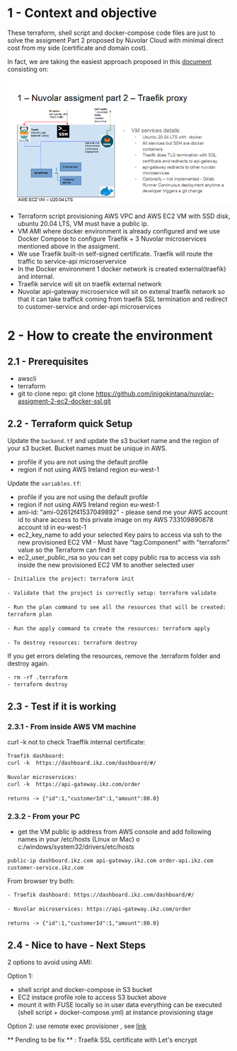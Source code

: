 # 1 - Context and objective

These terraform, shell script and docker-compose code files are just to solve the assigment Part 2 proposed by Nuvolar Cloud with minimal direct cost from my side (certificate and domain cost).

In fact, we are taking the easiest approach proposed in this [document](https://docs.google.com/document/d/1HAYqUc2f9wCuLpat0eQIfZj4OuCvWleRjPYy23yoaHk/edit#heading=h.rxj3xvfrhhmb) consisting on:

<img src="./docs/nuvolar-assigment-part2-architecture.png" />

 - Terraform script provisioning AWS VPC and AWS EC2 VM with SSD disk, ubuntu 20.04 LTS, VM must have a public ip.
 - VM AMI where docker environment is already configured and we use Docker Compose to configure Traefik + 3 Nuvolar microservices mentioned above in the assigment.
 - We use Traefik built-in self-signed certificate. Traefik will route the traffic to service-api microservervice
- In the Docker environment 1 docker network is created external(traefik) and internal.
- Traefik service will sit on traefik external network
- Nuvolar api-gateway microservice will sit on extenal traefik network so that it can take traffick coming from traefik SSL termination and redirect to customer-service and order-api microservices

# 2 - How to create the environment
## 2.1 - Prerequisites 
- awscli
- terraform
- git to clone repo: git clone https://github.com/inigokintana/nuvolar-assigment-2-ec2-docker-ssl.git


## 2.2 - Terraform quick Setup

Update the `backend.tf` and update the s3 bucket name and the region of your s3 bucket. Bucket names must be unique in AWS.
- profile if you are not using the default profile
- region if not using AWS Ireland region eu-west-1

Update the `variables.tf`:
- profile if you are not using the default profile
- region if not using AWS Ireland region eu-west-1
- ami-id: "ami-02612f41537049892" - please send me your AWS account id to share access  to this private image on  my AWS 733109890878 account id in eu-west-1
- ec2_key_name to add your selected Key pairs to access via ssh to the new provisioned EC2 VM - Must have "tag:Component" with "terraform" value so the Terraform can find it
- ec2_user_public_rsa so you can set copy public rsa to access via ssh inside the new provisioned EC2 VM to another selected user
```
- Initialize the project: terraform init

- Validate that the project is correctly setup: terraform validate

- Run the plan command to see all the resources that will be created: terraform plan

- Run the apply command to create the resources: terraform apply

- To destroy resources: terraform destroy
```
If you get errors deleting the resources, remove the .terraform folder and destroy again.
```
- rm -rf .terraform
- terraform destroy
```
## 2.3 - Test if it is working
### 2.3.1 - From inside AWS VM machine

curl -k not to check Traeffik internal certificate:
```
Traefik dashboard: 
curl -k  https://dashboard.ikz.com/dashboard/#/

Nuvolar microservices:
curl -k  https://api-gateway.ikz.com/order

returns -> {"id":1,"customerId":1,"amount":80.0}
```
### 2.3.2 - From your PC
- get the VM public ip address from AWS console and add following names in your /etc/hosts (Linux or Mac) o c:/windows/system32/drivers/etc/hosts
```
public-ip dashboard.ikz.com api-gateway.ikz.com order-api.ikz.com  customer-service.ikz.com
```

From browser try both:
```
- Traefik dashboard: https://dashboard.ikz.com/dashboard/#/

- Nuvolar microservices: https://api-gateway.ikz.com/order

returns -> {"id":1,"customerId":1,"amount":80.0}
```

## 2.4 - Nice to have - Next Steps

2 options to avoid using AMI:

Option 1:
 - shell script and docker-compose  in S3 bucket
 - EC2 instace profile role to access S3 bucket above
 - mount it with FUSE locally so in user data everything  can be executed  (shell script + docker-compose.yml) at instance provisioning stage

Option 2:  use remote exec provisioner , see [link](https://developer.hashicorp.com/terraform/language/resources/provisioners/remote-exec) 


** Pending to be fix ** : Traefik SSL certificate with Let's encrypt